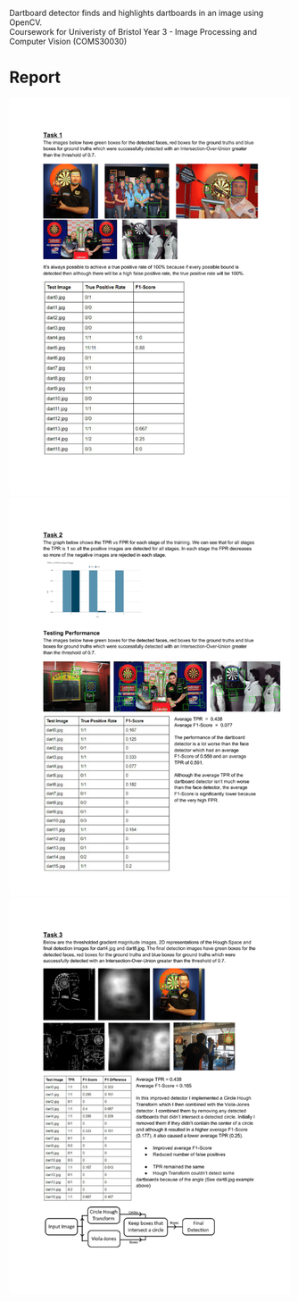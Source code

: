 Dartboard detector finds and highlights dartboards in an image using OpenCV.  
Coursework for Univeristy of Bristol Year 3 - Image Processing and Computer Vision (COMS30030)

# Report
![Report Page 1](https://github.com/Pope10830/DartboardDetector/blob/main/docs/page1.png?raw=true)
![Report Page 2](https://github.com/Pope10830/DartboardDetector/blob/main/docs/page2.png?raw=true)
![Report Page 3](https://github.com/Pope10830/DartboardDetector/blob/main/docs/page3.png?raw=true)
